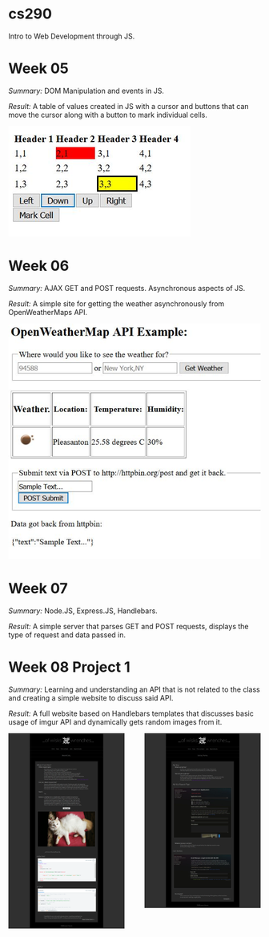 # cs290
Intro to Web Development through JS.

# Week 05

*Summary:* DOM Manipulation and events in JS.

*Result:* A table of values created in JS with a cursor and buttons that can move the cursor along with a button to mark individual cells.

![Screenshot 1](https://github.com/knsy/cs290/blob/master/week%2005/03%20Homework%20Assignment%20DOM%20and%20Events/screenshots/screenshot01.jpg "Screenshot 1")


# Week 06


*Summary:* AJAX GET and POST requests. Asynchronous aspects of JS.

*Result:* A simple site for getting the weather asynchronously from OpenWeatherMaps API.

![Screenshot 1](https://github.com/knsy/cs290/blob/master/week%2006/02%20AJAX%20Interactions%20Assignment/screenshots/screenshot01.jpg "Screenshot 1")


# Week 07


*Summary:* Node.JS, Express.JS, Handlebars.

*Result:* A simple server that parses GET and POST requests, displays the type of request and data passed in.


# Week 08 Project 1

*Summary:* Learning and understanding an API that is not related to the class and creating a simple website to discuss said API.

*Result:* A full website based on Handlebars templates that discusses basic usage of imgur API and dynamically gets random images from it.

<img src="https://github.com/knsy/cs290/blob/master/week%2008/01%20HowToSite/screenshots/screenshot01.png" align="left" width="46%" >
<img src="https://github.com/knsy/cs290/blob/master/week%2008/01%20HowToSite/screenshots/screenshot02.png" align="right" width="46%" >


